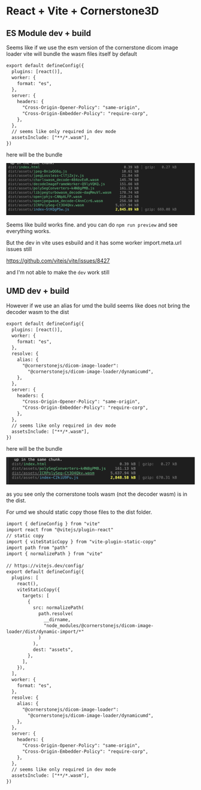 # React + Vite + Cornerstone3D

## ES Module dev + build

Seems like if we use the esm version of the cornerstone dicom image loader 
vite will bundle the wasm files itself by default

```
export default defineConfig({
  plugins: [react()],
  worker: {
    format: "es",
  },
  server: {
    headers: {
      "Cross-Origin-Opener-Policy": "same-origin",
      "Cross-Origin-Embedder-Policy": "require-corp",
    },
  },
  // seems like only required in dev mode
  assetsInclude: ["**/*.wasm"],
})

```

here will be the bundle 

![alt text](assets/build-esm.png)


Seems like build works fine. and you can do `npm run preview` and see everything works.

But the dev in vite uses esbuild and it has some worker import.meta.url issues still

https://github.com/vitejs/vite/issues/8427

and I'm not able to make the `dev` work still

## UMD dev + build

However if we use an alias for umd the build seems like does not bring the 
decoder wasm to the dist


```
export default defineConfig({
  plugins: [react()],
  worker: {
    format: "es",
  },
  resolve: {
    alias: {
      "@cornerstonejs/dicom-image-loader":
        "@cornerstonejs/dicom-image-loader/dynamicumd",
    },
  },
  server: {
    headers: {
      "Cross-Origin-Opener-Policy": "same-origin",
      "Cross-Origin-Embedder-Policy": "require-corp",
    },
  },
  // seems like only required in dev mode
  assetsInclude: ["**/*.wasm"],
})
```

here will be the bundle

![alt text](assets/build-umd.png)

as you see only the cornerstone tools wasm (not the decoder wasm) is in the dist. 

For umd we should static copy those files to the dist folder.

```
import { defineConfig } from "vite"
import react from "@vitejs/plugin-react"
// static copy
import { viteStaticCopy } from "vite-plugin-static-copy"
import path from "path"
import { normalizePath } from "vite"

// https://vitejs.dev/config/
export default defineConfig({
  plugins: [
    react(),
    viteStaticCopy({
      targets: [
        {
          src: normalizePath(
            path.resolve(
              __dirname,
              "node_modules/@cornerstonejs/dicom-image-loader/dist/dynamic-import/*"
            )
          ),
          dest: "assets",
        },
      ],
    }),
  ],
  worker: {
    format: "es",
  },
  resolve: {
    alias: {
      "@cornerstonejs/dicom-image-loader":
        "@cornerstonejs/dicom-image-loader/dynamicumd",
    },
  },
  server: {
    headers: {
      "Cross-Origin-Opener-Policy": "same-origin",
      "Cross-Origin-Embedder-Policy": "require-corp",
    },
  },
  // seems like only required in dev mode
  assetsInclude: ["**/*.wasm"],
})
```

